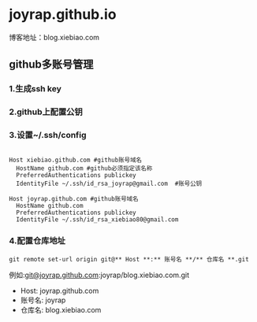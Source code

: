 # joyrap.github.io

博客地址：blog.xiebiao.com

## github多账号管理

### 1.生成ssh key
### 2.github上配置公钥
### 3.设置~/.ssh/config

```

Host xiebiao.github.com #github账号域名
  HostName github.com #github必须指定该名称
  PreferredAuthentications publickey
  IdentityFile ~/.ssh/id_rsa_joyrap@gmail.com  #账号公钥

Host joyrap.github.com #github账号域名
  HostName github.com
  PreferredAuthentications publickey
  IdentityFile ~/.ssh/id_rsa_xiebiao80@gmail.com

```
### 4.配置仓库地址

`` git remote set-url origin git@** Host **:** 账号名 **/** 仓库名 **.git ``

例如:git@joyrap.github.com:joyrap/blog.xiebiao.com.git
- Host:   joyrap.github.com
- 账号名: joyrap
- 仓库名: blog.xiebiao.com
